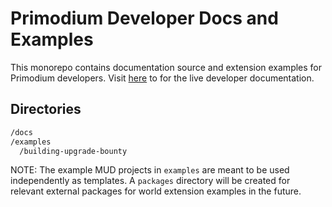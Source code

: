 # Primodium Developer Docs and Examples

This monorepo contains documentation source and extension examples for Primodium developers. Visit [here](https://developer.primodium.xyz) to for the live developer documentation.

## Directories

```bash
/docs
/examples
  /building-upgrade-bounty
```

NOTE: The example MUD projects in `examples` are meant to be used independently as templates. A `packages` directory will be created for relevant external packages for world extension examples in the future.

